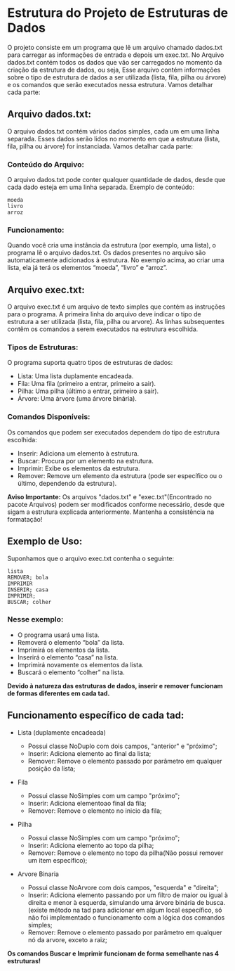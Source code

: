 # Estrutura do Projeto de Estruturas de Dados
O projeto consiste em um programa que lê um arquivo chamado dados.txt para carregar as informações de entrada e depois um exec.txt. No Arquivo dados.txt contém todos os dados que vão ser carregados no momento da criação da estrutura de dados, ou seja, Esse arquivo contém informações sobre o tipo de estrutura de dados a ser utilizada (lista, fila, pilha ou árvore) e os comandos que serão executados nessa estrutura. Vamos detalhar cada parte:

## Arquivo dados.txt:
O arquivo dados.txt contém vários dados simples, cada um em uma linha separada. Esses dados serão lidos no momento em que a estrutura (lista, fila, pilha ou árvore) for instanciada. Vamos detalhar cada parte:

### Conteúdo do Arquivo:
O arquivo dados.txt pode conter qualquer quantidade de dados, desde que cada dado esteja em uma linha separada.
Exemplo de conteúdo:
```
moeda
livro
arroz
```

### Funcionamento:
Quando você cria uma instância da estrutura (por exemplo, uma lista), o programa lê o arquivo dados.txt.
Os dados presentes no arquivo são automaticamente adicionados à estrutura.
No exemplo acima, ao criar uma lista, ela já terá os elementos “moeda”, “livro” e “arroz”.

## Arquivo exec.txt:
O arquivo exec.txt é um arquivo de texto simples que contém as instruções para o programa.
A primeira linha do arquivo deve indicar o tipo de estrutura a ser utilizada (lista, fila, pilha ou arvore).
As linhas subsequentes contêm os comandos a serem executados na estrutura escolhida.
### Tipos de Estruturas:

O programa suporta quatro tipos de estruturas de dados:
- Lista: Uma lista duplamente encadeada.
- Fila: Uma fila (primeiro a entrar, primeiro a sair).
- Pilha: Uma pilha (último a entrar, primeiro a sair).
- Árvore: Uma árvore (uma árvore binária).

### Comandos Disponíveis:

Os comandos que podem ser executados dependem do tipo de estrutura escolhida:
- Inserir: Adiciona um elemento à estrutura.
- Buscar: Procura por um elemento na estrutura.
- Imprimir: Exibe os elementos da estrutura.
- Remover: Remove um elemento da estrutura (pode ser específico ou o último, dependendo da estrutura).

**Aviso Importante:** Os arquivos "dados.txt" e "exec.txt"(Encontrado no pacote Arquivos) podem ser modificados conforme necessário, desde que sigam a estrutura explicada anteriormente. Mantenha a consistência na formatação!

## Exemplo de Uso:
Suponhamos que o arquivo exec.txt contenha o seguinte:
```
lista
REMOVER; bola
IMPRIMIR
INSERIR; casa
IMPRIMIR;
BUSCAR; colher
```

### Nesse exemplo:
- O programa usará uma lista.
- Removerá o elemento “bola” da lista.
- Imprimirá os elementos da lista.
- Inserirá o elemento “casa” na lista.
- Imprimirá novamente os elementos da lista.
- Buscará o elemento “colher” na lista.

**Devido à natureza das estruturas de dados, inserir e remover funcionam de formas diferentes em cada tad.**

## Funcionamento específico de cada tad:

- Lista (duplamente encadeada)
  - Possui classe NoDuplo com dois campos, "anterior" e "próximo";
  - Inserir: Adiciona elemento ao final da lista;
  - Remover: Remove o elemento passado por parâmetro em qualquer posição da lista;

- Fila
  - Possui classe NoSimples com um campo "próximo";
  - Inserir: Adiciona elementoao final da fila;
  - Remover: Remove o elemento no inicio da fila;

- Pilha
  - Possui classe NoSimples com um campo "próximo";
  - Inserir: Adiciona elemento ao topo da pilha;
  - Remover: Remove o elemento no topo da pilha(Não possui remover um item específico);

- Arvore Binaria
  - Possui classe NoArvore com dois campos, "esquerda" e "direita";
  - Inserir: Adiciona elemento passando por um filtro de maior ou igual à direita e menor à
  esquerda, simulando uma árvore binária de busca. (existe método na tad para adicionar
  em algum local específico, só não foi implementado o funcionamento com a lógica dos
  comandos simples;
  - Remover: Remove o elemento passado por parâmetro em qualquer nó da arvore, exceto a raiz;

**Os comandos Buscar e Imprimir funcionam de forma semelhante nas 4 estruturas!**